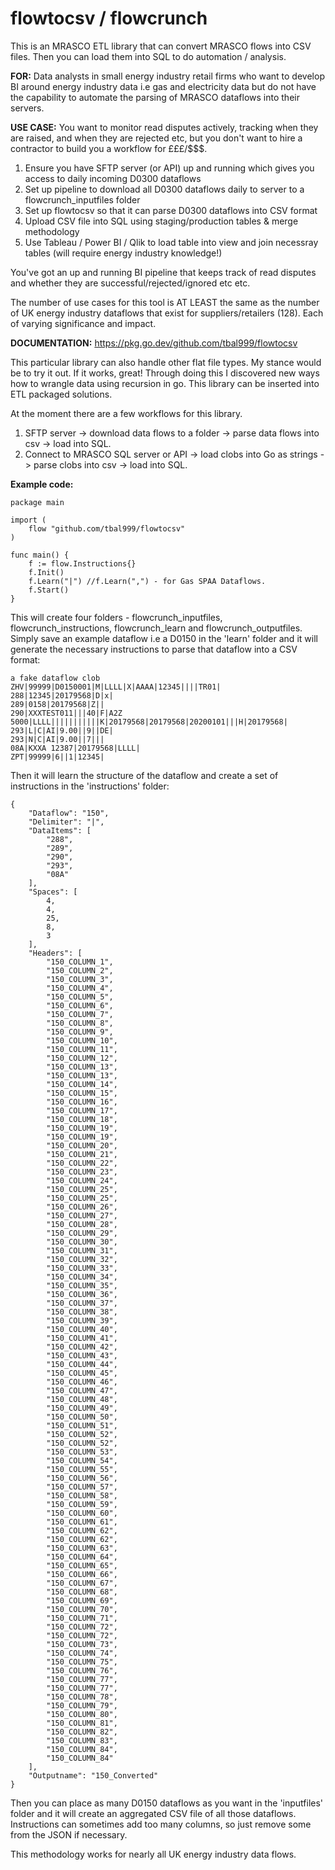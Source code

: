 # flowtocsv / flowcrunch
This is an MRASCO ETL library that can convert MRASCO flows into CSV files.
Then you can load them into SQL to do automation / analysis.

<b>FOR:</b> Data analysts in small energy industry retail firms who want to develop BI around energy industry data i.e gas and electricity data but do not have the capability to automate the parsing of MRASCO dataflows into their servers.

<b>USE CASE:</b> You want to monitor read disputes actively, tracking when they are raised, and when they are rejected etc, but you don't want to hire a contractor to build you a workflow for £££/$$$. 
1) Ensure you have SFTP server (or API) up and running which gives you access to daily incoming D0300 dataflows
2) Set up pipeline to download all D0300 dataflows daily to server to a flowcrunch_inputfiles folder
3) Set up flowtocsv so that it can parse D0300 dataflows into CSV format
4) Upload CSV file into SQL using staging/production tables & merge methodology
5) Use Tableau / Power BI / Qlik to load table into view and join necessray tables (will require energy industry knowledge!)

You've got an up and running BI pipeline that keeps track of read disputes and whether they are successful/rejected/ignored etc etc.

The number of use cases for this tool is AT LEAST the same as the number of UK energy industry dataflows that exist for suppliers/retailers (128). Each of varying significance and impact.

<b>DOCUMENTATION:</b>
https://pkg.go.dev/github.com/tbal999/flowtocsv

This particular library can also handle other flat file types. My stance would be to try it out. If it works, great!
Through doing this I discovered new ways how to wrangle data using recursion in go. This library can be inserted into ETL packaged solutions.

At the moment there are a few workflows for this library.

1) SFTP server -> download data flows to a folder -> parse data flows into csv -> load into SQL.
2) Connect to MRASCO SQL server or API -> load clobs into Go as strings -> parse clobs into csv -> load into SQL.

<b>Example code:</b>
```
package main

import (
	flow "github.com/tbal999/flowtocsv"
)

func main() {
	f := flow.Instructions{}
	f.Init()
	f.Learn("|") //f.Learn(",") - for Gas SPAA Dataflows.
	f.Start()
}
```
This will create four folders - flowcrunch_inputfiles, flowcrunch_instructions, flowcrunch_learn and flowcrunch_outputfiles.
Simply save an example dataflow i.e a D0150 in the 'learn' folder and it will generate the necessary instructions to parse that dataflow into a CSV format:
```
a fake dataflow clob
ZHV|99999|D0150001|M|LLLL|X|AAAA|12345||||TR01|
288|12345|20179568|D|x|
289|0158|20179568|Z||
290|XXXTEST011|||40|F|A2Z 5000|LLLL|||||||||||K|20179568|20179568|20200101|||H|20179568|
293|L|C|AI|9.00||9||DE|
293|N|C|AI|9.00||7|||
08A|KXXA 12387|20179568|LLLL|
ZPT|99999|6||1|12345|
```
Then it will learn the structure of the dataflow and create a set of instructions in the 'instructions' folder:

```
{
	"Dataflow": "150",
	"Delimiter": "|",
	"DataItems": [
		"288",
		"289",
		"290",
		"293",
		"08A"
	],
	"Spaces": [
		4,
		4,
		25,
		8,
		3
	],
	"Headers": [
		"150_COLUMN_1",
		"150_COLUMN_2",
		"150_COLUMN_3",
		"150_COLUMN_4",
		"150_COLUMN_5",
		"150_COLUMN_6",
		"150_COLUMN_7",
		"150_COLUMN_8",
		"150_COLUMN_9",
		"150_COLUMN_10",
		"150_COLUMN_11",
		"150_COLUMN_12",
		"150_COLUMN_13",
		"150_COLUMN_13",
		"150_COLUMN_14",
		"150_COLUMN_15",
		"150_COLUMN_16",
		"150_COLUMN_17",
		"150_COLUMN_18",
		"150_COLUMN_19",
		"150_COLUMN_19",
		"150_COLUMN_20",
		"150_COLUMN_21",
		"150_COLUMN_22",
		"150_COLUMN_23",
		"150_COLUMN_24",
		"150_COLUMN_25",
		"150_COLUMN_25",
		"150_COLUMN_26",
		"150_COLUMN_27",
		"150_COLUMN_28",
		"150_COLUMN_29",
		"150_COLUMN_30",
		"150_COLUMN_31",
		"150_COLUMN_32",
		"150_COLUMN_33",
		"150_COLUMN_34",
		"150_COLUMN_35",
		"150_COLUMN_36",
		"150_COLUMN_37",
		"150_COLUMN_38",
		"150_COLUMN_39",
		"150_COLUMN_40",
		"150_COLUMN_41",
		"150_COLUMN_42",
		"150_COLUMN_43",
		"150_COLUMN_44",
		"150_COLUMN_45",
		"150_COLUMN_46",
		"150_COLUMN_47",
		"150_COLUMN_48",
		"150_COLUMN_49",
		"150_COLUMN_50",
		"150_COLUMN_51",
		"150_COLUMN_52",
		"150_COLUMN_52",
		"150_COLUMN_53",
		"150_COLUMN_54",
		"150_COLUMN_55",
		"150_COLUMN_56",
		"150_COLUMN_57",
		"150_COLUMN_58",
		"150_COLUMN_59",
		"150_COLUMN_60",
		"150_COLUMN_61",
		"150_COLUMN_62",
		"150_COLUMN_62",
		"150_COLUMN_63",
		"150_COLUMN_64",
		"150_COLUMN_65",
		"150_COLUMN_66",
		"150_COLUMN_67",
		"150_COLUMN_68",
		"150_COLUMN_69",
		"150_COLUMN_70",
		"150_COLUMN_71",
		"150_COLUMN_72",
		"150_COLUMN_72",
		"150_COLUMN_73",
		"150_COLUMN_74",
		"150_COLUMN_75",
		"150_COLUMN_76",
		"150_COLUMN_77",
		"150_COLUMN_77",
		"150_COLUMN_78",
		"150_COLUMN_79",
		"150_COLUMN_80",
		"150_COLUMN_81",
		"150_COLUMN_82",
		"150_COLUMN_83",
		"150_COLUMN_84",
		"150_COLUMN_84"
	],
	"Outputname": "150_Converted"
}
```
Then you can place as many D0150 dataflows as you want in the 'inputfiles' folder and it will create an aggregated CSV file of all those dataflows.
Instructions can sometimes add too many columns, so just remove some from the JSON if necessary.

This methodology works for nearly all UK energy industry data flows.


